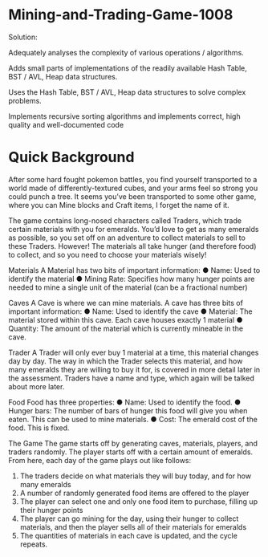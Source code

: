 # Mining-and-Trading-Game-1008

Solution:

Adequately analyses the complexity of various operations / algorithms.

Adds small parts of implementations of the readily available Hash Table, BST / AVL, Heap data structures.

Uses the Hash Table, BST / AVL, Heap data structures to solve complex problems.

Implements recursive sorting algorithms and implements correct, high quality and well-documented code


# Quick Background 

After some hard fought pokemon battles, you find yourself transported to a world made of
differently-textured cubes, and your arms feel so strong you could punch a tree. It seems
you’ve been transported to some other game, where you can Mine blocks and Craft items, I
forget the name of it.

The game contains long-nosed characters called Traders, which trade certain materials with
you for emeralds. You’d love to get as many emeralds as possible, so you set off on an
adventure to collect materials to sell to these Traders. However! The materials all take
hunger (and therefore food) to collect, and so you need to choose your materials wisely!

Materials
A Material has two bits of important information:
● Name: Used to identify the material
● Mining Rate: Specifies how many hunger points are needed to mine a single unit of
the material (can be a fractional number)

Caves
A Cave is where we can mine materials. A cave has three bits of important information:
● Name: Used to identify the cave
● Material: The material stored within this cave. Each cave houses exactly 1 material
● Quantity: The amount of the material which is currently mineable in the cave.

Trader
A Trader will only ever buy 1 material at a time, this material changes day by day. The way in
which the Trader selects this material, and how many emeralds they are willing to buy it for,
is covered in more detail later in the assessment. Traders have a name and type, which
again will be talked about more later.

Food
Food has three properties:
● Name: Used to identify the food.
● Hunger bars: The number of bars of hunger this food will give you when eaten. This
can be used to mine materials.
● Cost: The emerald cost of the food. This is fixed.

The Game
The game starts off by generating caves, materials, players, and traders randomly. The
player starts off with a certain amount of emeralds. From here, each day of the game plays
out like follows:

1. The traders decide on what materials they will buy today, and for how many emeralds
2. A number of randomly generated food items are offered to the player
3. The player can select one and only one food item to purchase, filling up their hunger
points
4. The player can go mining for the day, using their hunger to collect materials, and then
the player sells all of their materials for emeralds
5. The quantities of materials in each cave is updated, and the cycle repeats.

